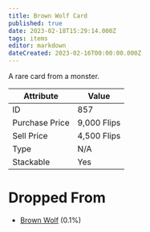 ```yaml
---
title: Brown Wolf Card
published: true
date: 2023-02-18T15:29:14.000Z
tags: items
editor: markdown
dateCreated: 2023-02-16T00:00:00.000Z
---
```


A rare card from a monster.

|Attribute|Value|
|-|-|
|ID|857|
|Purchase Price|9,000 Flips|
|Sell Price|4,500 Flips|
|Type|N/A|
|Stackable|Yes|


# Dropped From
 * [Brown Wolf](/monsters/brown-wolf.md) (0.1%)
